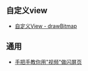 ## 自定义view  

- [自定义View - drawBitmap](自定义view/自定义View_drawBitmap.md)


## 通用  
- [手把手教你用"视频"做闪屏页](手把手教你用_视频_做闪屏页.md)